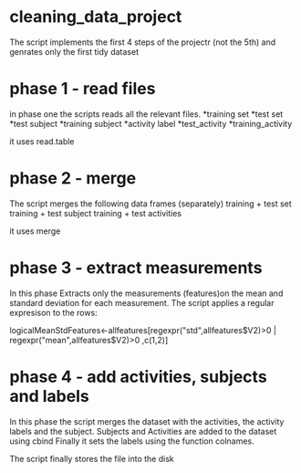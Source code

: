 cleaning_data_project
=====================

The script implements the first 4 steps of the projectr (not the 5th) and genrates only the first tidy dataset

phase 1 - read files
==========================

in phase one the scripts reads all the relevant files.
*training set
*test set
*test subject
*training subject
*activity label
*test_activity
*training_activity

it uses read.table

phase 2 - merge 
================

The script merges the following data frames (separately)
training + test set
training + test subject
training + test activities

it uses merge

phase 3 - extract measurements
===============================
In this phase Extracts only the measurements (features)on the mean and standard deviation for each measurement.
The script applies a regular expresison to the rows:

logicalMeanStdFeatures<-allfeatures[regexpr("std",allfeatures$V2)>0 | regexpr("mean",allfeatures$V2)>0  ,c(1,2)]

phase 4 - add activities, subjects and labels
==============================================
In this phase the script merges the dataset with the activities, the activity labels and the subject.
Subjects and Activities are added to the dataset using cbind
Finally it sets the labels using the function colnames.



The script finally stores the file into the disk
